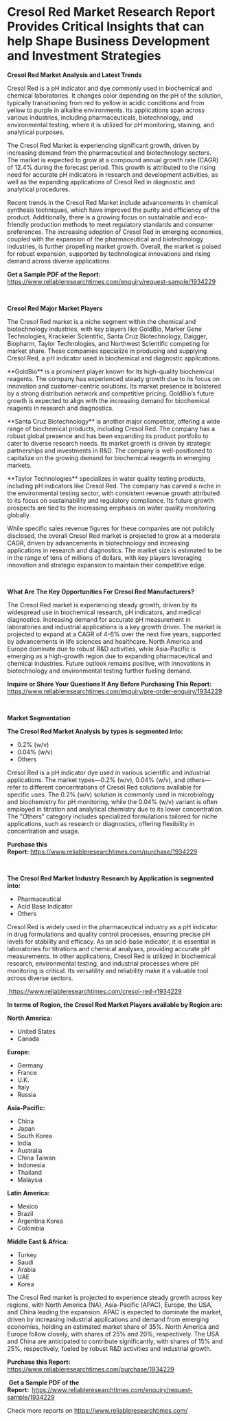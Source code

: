 <p><h1>Cresol Red Market Research Report Provides Critical Insights that can help Shape Business Development and Investment Strategies</h1></p><p><strong>Cresol Red Market Analysis and Latest Trends</strong></p>
<p><p>Cresol Red is a pH indicator and dye commonly used in biochemical and chemical laboratories. It changes color depending on the pH of the solution, typically transitioning from red to yellow in acidic conditions and from yellow to purple in alkaline environments. Its applications span across various industries, including pharmaceuticals, biotechnology, and environmental testing, where it is utilized for pH monitoring, staining, and analytical purposes.</p><p>The Cresol Red Market is experiencing significant growth, driven by increasing demand from the pharmaceutical and biotechnology sectors. The market is expected to grow at a compound annual growth rate (CAGR) of 12.4% during the forecast period. This growth is attributed to the rising need for accurate pH indicators in research and development activities, as well as the expanding applications of Cresol Red in diagnostic and analytical procedures.</p><p>Recent trends in the Cresol Red Market include advancements in chemical synthesis techniques, which have improved the purity and efficiency of the product. Additionally, there is a growing focus on sustainable and eco-friendly production methods to meet regulatory standards and consumer preferences. The increasing adoption of Cresol Red in emerging economies, coupled with the expansion of the pharmaceutical and biotechnology industries, is further propelling market growth. Overall, the market is poised for robust expansion, supported by technological innovations and rising demand across diverse applications.</p></p>
<p><strong>Get a Sample PDF of the Report:&nbsp;</strong> <a href="https://www.reliableresearchtimes.com/enquiry/request-sample/1934229?utm_campaign=1940&utm_medium=2&utm_source=Github&utm_content=ia&utm_term=26012025&utm_id=cresol-red">https://www.reliableresearchtimes.com/enquiry/request-sample/1934229</a></p>
<p>&nbsp;</p>
<p><strong>Cresol Red Major Market Players</strong></p>
<p><p>The Cresol Red market is a niche segment within the chemical and biotechnology industries, with key players like GoldBio, Marker Gene Technologies, Krackeler Scientific, Santa Cruz Biotechnology, Daigger, Biopharm, Taylor Technologies, and Northwest Scientific competing for market share. These companies specialize in producing and supplying Cresol Red, a pH indicator used in biochemical and diagnostic applications.</p><p>**GoldBio** is a prominent player known for its high-quality biochemical reagents. The company has experienced steady growth due to its focus on innovation and customer-centric solutions. Its market presence is bolstered by a strong distribution network and competitive pricing. GoldBio’s future growth is expected to align with the increasing demand for biochemical reagents in research and diagnostics.</p><p>**Santa Cruz Biotechnology** is another major competitor, offering a wide range of biochemical products, including Cresol Red. The company has a robust global presence and has been expanding its product portfolio to cater to diverse research needs. Its market growth is driven by strategic partnerships and investments in R&D. The company is well-positioned to capitalize on the growing demand for biochemical reagents in emerging markets.</p><p>**Taylor Technologies** specializes in water quality testing products, including pH indicators like Cresol Red. The company has carved a niche in the environmental testing sector, with consistent revenue growth attributed to its focus on sustainability and regulatory compliance. Its future growth prospects are tied to the increasing emphasis on water quality monitoring globally.</p><p>While specific sales revenue figures for these companies are not publicly disclosed, the overall Cresol Red market is projected to grow at a moderate CAGR, driven by advancements in biotechnology and increasing applications in research and diagnostics. The market size is estimated to be in the range of tens of millions of dollars, with key players leveraging innovation and strategic expansion to maintain their competitive edge.</p></p>
<p>&nbsp;</p>
<p><strong>What Are The Key Opportunities For Cresol Red Manufacturers?</strong></p>
<p><p>The Cresol Red market is experiencing steady growth, driven by its widespread use in biochemical research, pH indicators, and medical diagnostics. Increasing demand for accurate pH measurement in laboratories and industrial applications is a key growth driver. The market is projected to expand at a CAGR of 4-6% over the next five years, supported by advancements in life sciences and healthcare. North America and Europe dominate due to robust R&D activities, while Asia-Pacific is emerging as a high-growth region due to expanding pharmaceutical and chemical industries. Future outlook remains positive, with innovations in biotechnology and environmental testing further fueling demand.</p></p>
<p><strong>Inquire or Share Your Questions If Any Before Purchasing This Report:</strong> <a href="https://www.reliableresearchtimes.com/enquiry/pre-order-enquiry/1934229?utm_campaign=1940&utm_medium=2&utm_source=Github&utm_content=ia&utm_term=26012025&utm_id=cresol-red">https://www.reliableresearchtimes.com/enquiry/pre-order-enquiry/1934229</a></p>
<p>&nbsp;</p>
<p><strong>Market Segmentation</strong></p>
<p><strong>The Cresol Red Market Analysis by types is segmented into:</strong></p>
<p><ul><li>0.2% (w/v)</li><li>0.04% (w/v)</li><li>Others</li></ul></p>
<p><p>Cresol Red is a pH indicator dye used in various scientific and industrial applications. The market types—0.2% (w/v), 0.04% (w/v), and others—refer to different concentrations of Cresol Red solutions available for specific uses. The 0.2% (w/v) solution is commonly used in microbiology and biochemistry for pH monitoring, while the 0.04% (w/v) variant is often employed in titration and analytical chemistry due to its lower concentration. The "Others" category includes specialized formulations tailored for niche applications, such as research or diagnostics, offering flexibility in concentration and usage.</p></p>
<p><strong>Purchase this Report:&nbsp;</strong><a href="https://www.reliableresearchtimes.com/purchase/1934229?utm_campaign=1940&utm_medium=2&utm_source=Github&utm_content=ia&utm_term=26012025&utm_id=cresol-red">https://www.reliableresearchtimes.com/purchase/1934229</a></p>
<p>&nbsp;</p>
<p><strong>The Cresol Red Market Industry Research by Application is segmented into:</strong></p>
<p><ul><li>Pharmaceutical</li><li>Acid Base Indicator</li><li>Others</li></ul></p>
<p><p>Cresol Red is widely used in the pharmaceutical industry as a pH indicator in drug formulations and quality control processes, ensuring precise pH levels for stability and efficacy. As an acid-base indicator, it is essential in laboratories for titrations and chemical analyses, providing accurate pH measurements. In other applications, Cresol Red is utilized in biochemical research, environmental testing, and industrial processes where pH monitoring is critical. Its versatility and reliability make it a valuable tool across diverse sectors.</p></p>
<p><a href="https://www.reliableresearchtimes.com/cresol-red-r1934229?utm_campaign=1940&utm_medium=2&utm_source=Github&utm_content=ia&utm_term=26012025&utm_id=cresol-red">&nbsp;https://www.reliableresearchtimes.com/cresol-red-r1934229</a></p>
<p><strong>In terms of Region, the Cresol Red Market Players available by Region are:</strong></p>
<p>
    <p> <strong> North America: </strong>
        <ul>
            <li>United States</li>
            <li>Canada</li>
        </ul>
        </p> 
    <p> <strong> Europe: </strong>
        <ul>
            <li>Germany</li>
            <li>France</li>
            <li>U.K.</li>
            <li>Italy</li>
            <li>Russia</li>
        </ul>
        </p> 
    <p> <strong> Asia-Pacific: </strong>
        <ul>
            <li>China</li>
            <li>Japan</li>
            <li>South Korea</li>
            <li>India</li>
            <li>Australia</li>
            <li>China Taiwan</li>
            <li>Indonesia</li>
            <li>Thailand</li>
            <li>Malaysia</li>
        </ul>
        </p> 
    <p> <strong> Latin America: </strong>
        <ul>
            <li>Mexico</li>
            <li>Brazil</li>
            <li>Argentina Korea</li>
            <li>Colombia</li>
        </ul>
        </p> 
    <p> <strong> Middle East & Africa: </strong>
        <ul>
            <li>Turkey</li>
            <li>Saudi</li>
            <li>Arabia</li>
            <li>UAE</li>
            <li>Korea</li>
        </ul>
    </p>
    </p>
<p><p>The Cresol Red market is projected to experience steady growth across key regions, with North America (NA), Asia-Pacific (APAC), Europe, the USA, and China leading the expansion. APAC is expected to dominate the market, driven by increasing industrial applications and demand from emerging economies, holding an estimated market share of 35%. North America and Europe follow closely, with shares of 25% and 20%, respectively. The USA and China are anticipated to contribute significantly, with shares of 15% and 25%, respectively, fueled by robust R&D activities and industrial growth.</p></p>
<p><strong>Purchase this Report: </strong><a href="https://www.reliableresearchtimes.com/purchase/1934229?utm_campaign=1940&utm_medium=2&utm_source=Github&utm_content=ia&utm_term=26012025&utm_id=cresol-red">https://www.reliableresearchtimes.com/purchase/1934229</a></p>
<p>&nbsp;<strong>Get a Sample PDF of the Report:&nbsp;&nbsp;</strong><a href="https://www.reliableresearchtimes.com/enquiry/request-sample/1934229?utm_campaign=1940&utm_medium=2&utm_source=Github&utm_content=ia&utm_term=26012025&utm_id=cresol-red">https://www.reliableresearchtimes.com/enquiry/request-sample/1934229</a></p>
<p><strong></strong></p>
<p>Check more reports on <a href="https://www.reliableresearchtimes.com/?utm_campaign=1940&utm_medium=2&utm_source=Github&utm_content=ia&utm_term=26012025&utm_id=cresol-red">https://www.reliableresearchtimes.com/</a></p>